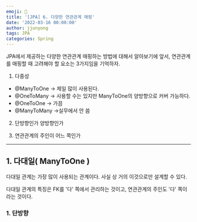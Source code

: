 ```yaml
---
emoji: 🧢
title: '[JPA] 6. 다양한 연관관계 매핑'
date: '2022-03-16 00:00:00'
author: jjunyong
tags: JPA
categories: Spring
---
```


JPA에서 제공하는 다양한 연관관계 매핑하는 방법에 대해서 알아보기에 앞서,
연관관계를 매핑할 때 고려해야 할 요소는 3가지임을 기억하자. 

1. 다중성
- @ManyToOne -> 제일 많이 사용된다.
- @OneToMany -> 사용할 수는 있지만 ManyToOne의 양방향으로 커버 가능하다. 
- @OneToOne -> 가끔 
- @ManyToMany ->실무에서 안 씀

2. 단방향인가 양방향인가

3. 연관관계의 주인이 어느 쪽인가 

---

## 1. 다대일( ManyToOne )

다대일 관계는 가장 많이 사용되는 관계이다. 사실 상 거의 이것으로만 설계할 수 있다. 

다대일 관계의 특징은 FK를 '다' 쪽에서 관리하는 것이고, 연관관계의 주인도 '다' 쪽이라는 것이다. 

### 1. 단방향


